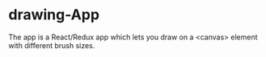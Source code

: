 # drawing-App
The app is a React/Redux app which lets you draw on a &lt;canvas> element with different brush sizes.

